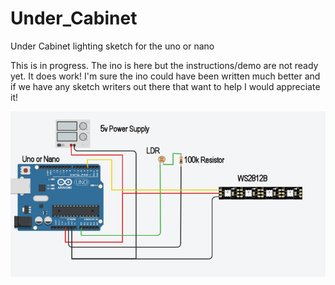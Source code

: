 # Under_Cabinet
Under Cabinet lighting sketch for the uno or nano

This is in progress.  The ino is here but the instructions/demo are not ready yet.  It does work!
I'm sure the ino could have been written much better and if we have any sketch writers out there
that want to help I would appreciate it!

![Cabinet](Capture.png "Under Cabinet wiring")
